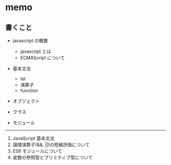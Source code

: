 # memo

## 書くこと
- javascript の概要
  - javascript とは
  - ECMAScript について

- 基本文法
  - let
  - 演算子
  - function

- オブジェクト

- クラス

- モジュール



---

1. JavaScript 基本文法
2. 論理演算子(&&, ||)の短絡評価について
3. ES6 モジュールについて
4. 変数の参照型とプリミティブ型について